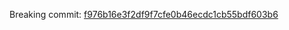 Breaking commit: [f976b16e3f2df9f7cfe0b46ecdc1cb55bdf603b6](https://github.com/Z3Prover/z3/commit/f976b16e3f2df9f7cfe0b46ecdc1cb55bdf603b6)

